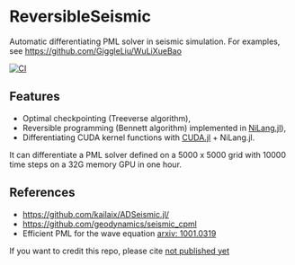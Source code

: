 # ReversibleSeismic

Automatic differentiating PML solver in seismic simulation.
For examples, see https://github.com/GiggleLiu/WuLiXueBao

[![CI](https://github.com/JuliaReverse/ReversibleSeismic.jl/actions/workflows/ci.yml/badge.svg)](https://github.com/JuliaReverse/ReversibleSeismic.jl/actions/workflows/ci.yml)

## Features

* Optimal checkpointing (Treeverse algorithm),
* Reversible programming (Bennett algorithm) implemented in [NiLang.jl](https://github.com/GiggleLiu/NiLang.jl)),
* Differentiating CUDA kernel functions with [CUDA.jl](https://github.com/JuliaGPU/CUDA.jl) + NiLang.jl.

It can differentiate a PML solver defined on a 5000 x 5000 grid with 10000 time steps on a 32G memory GPU in one hour.

## References

* https://github.com/kailaix/ADSeismic.jl/
* https://github.com/geodynamics/seismic_cpml
* Efficient PML for the wave equation [arxiv: 1001.0319](https://arxiv.org/abs/1001.0319)

If you want to credit this repo, please cite
[not published yet]()
